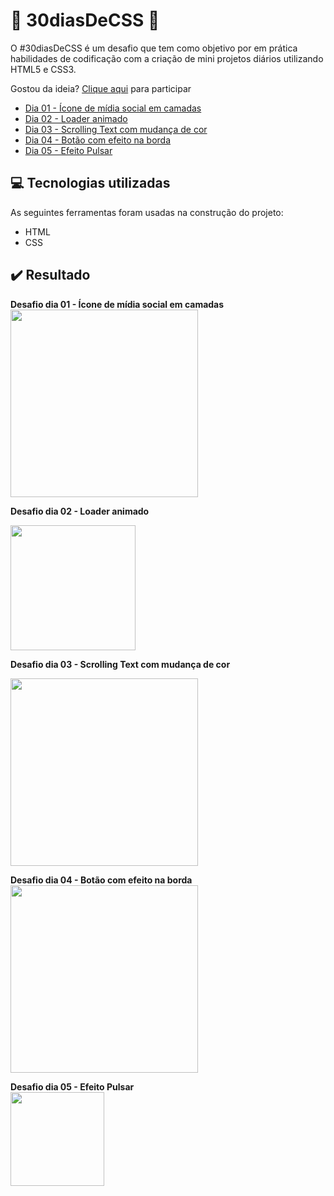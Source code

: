 # 🚀 30diasDeCSS 🚀

O #30diasDeCSS é um desafio que tem como objetivo por em prática habilidades de codificação com a criação de mini projetos diários utilizando HTML5 e CSS3.

Gostou da ideia? 
[Clique aqui](https://github.com/MilenaCarecho/30diasDeCSS/issues/1) para participar 

* [Dia 01 - Ícone de mídia social em camadas](#id01)
* [Dia 02 - Loader animado](#id02)
* [Dia 03 - Scrolling Text com mudança de cor](#id03)
* [Dia 04 - Botão com efeito na borda](#id04)
* [Dia 05 - Efeito Pulsar](#id05)

## 💻 Tecnologias utilizadas
As seguintes ferramentas foram usadas na construção do projeto:

- HTML
- CSS

## ✔️ Resultado

**Desafio dia 01 - Ícone de mídia social em camadas <a name="id01"></a>**
<br>
<img width="300px" src="https://user-images.githubusercontent.com/54906981/88053424-26eb9c80-cb32-11ea-93f8-964a155b9856.gif">

**Desafio dia 02 - Loader animado**<a name="id02"></a>

<img width="200x" src="https://user-images.githubusercontent.com/54906981/88062795-ab90e780-cb3f-11ea-8d10-f8aafff68197.gif">

**Desafio dia 03 - Scrolling Text com mudança de cor**<a name="id03"></a>

<img width="300x" src="https://user-images.githubusercontent.com/54906981/88197873-748f0480-cc19-11ea-9f32-25cc50c7cdd0.gif">

**Desafio dia 04 - Botão com efeito na borda<a name="id04"></a>**
<br>
<img width="300px" src="https://user-images.githubusercontent.com/54906981/88250747-ea798700-cc7e-11ea-81b9-be08c740857c.gif">

**Desafio dia 05 - Efeito Pulsar<a name="id05"></a>**
<br>
<img width="150px" src="https://user-images.githubusercontent.com/54906981/88360294-7a850280-cd4b-11ea-8943-11a2d3868d45.gif">

